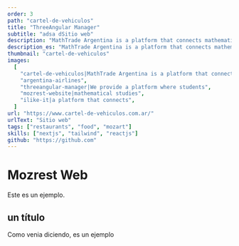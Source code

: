 ```yaml
---
order: 3
path: "cartel-de-vehiculos"
title: "ThreeAngular Manager"
subtitle: "adsa dSitio web"
description: "MathTrade Argentina is a platform that connects mathematicians with students from all over the world. We provide a platform where students can find mentors and teachers to help them with their mathematical studies."
description_es: "MathTrade Argentina is a platform that connects mathematicians with students from all over the world. We provide a platform where students can find mentors and teachers to help them with their mathematical studies."
thumbnail: "cartel-de-vehiculos"
images:
  [
    "cartel-de-vehiculos|MathTrade Argentina is a platform that connects mathematicians with students from all over the world.",
    "argentina-airlines",
    "threeangular-manager|We provide a platform where students",
    "mozrest-website|mathematical studies",
    "ilike-it|a platform that connects",
  ]
url: "https://www.cartel-de-vehiculos.com.ar/"
urlText: "Sitio web"
tags: ["restaurants", "food", "mozart"]
skills: ["nextjs", "tailwind", "reactjs"]
github: "https://github.com"
---
```


# Mozrest Web

Este es un ejemplo.

## un título

Como venia diciendo, es un ejemplo
